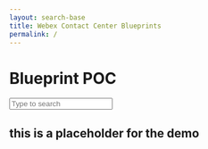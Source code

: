```yaml
---
layout: search-base
title: Webex Contact Center Blueprints
permalink: /
---
```


# Blueprint POC

<div id="book-search-input-inside" role="search">
    <input type="text" placeholder="Type to search" />
</div>

## this is a placeholder for the demo